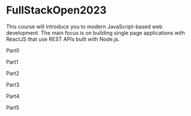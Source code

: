 # FullStackOpen2023

This course will introduce you to modern JavaScript-based web development. The main focus is on building single page applications with ReactJS that use REST APIs built with Node.js.

Part0

Part1

Part2

Part3

Part4

Part5
